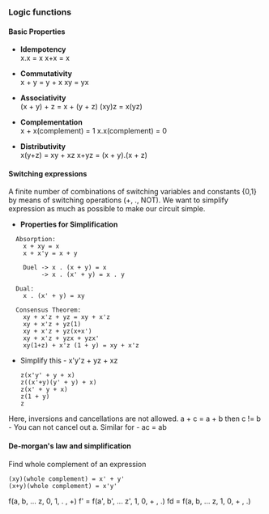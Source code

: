 ### Logic functions

#### Basic Properties
- **Idempotency**  
  x.x = x
  x+x = x
  
- **Commutativity**  
  x + y = y + x
  xy = yx
  
- **Associativity**  
  (x + y) + z = x + (y + z)
  (xy)z = x(yz)

- **Complementation**  
  x + x(complement) = 1
  x.x(complement) = 0

- **Distributivity**  
  x(y+z) = xy + xz
  x+yz = (x + y).(x + z)
 
 
#### Switching expressions  
A finite number of combinations of switching variables and constants {0,1} by means of switching operations
(+, ., NOT). We want to simplify expression as much as possible to make our circuit simple.

- **Properties for Simplification**  
```
  Absorption:  
    x + xy = x  
    x + x'y = x + y  
    
    Duel -> x . (x + y) = x  
         -> x . (x' + y) = x . y  
  
  Dual:  
    x . (x' + y) = xy  
    
  Consensus Theorem:  
    xy + x'z + yz = xy + x'z  
    xy + x'z + yz(1)
    xy + x'z + yz(x+x')
    xy + x'z + yzx + yzx'
    xy(1+z) + x'z (1 + y) = xy + x'z
``` 

- Simplify this - x'y'z + yz + xz
  ```
  z(x'y' + y + x)
  z((x'+y)(y' + y) + x)
  z(x' + y + x)
  z(1 + y)
  z
  ```

Here, inversions and cancellations are not allowed.
a + c = a + b
then c != b - You can not cancel out a.
Similar for - ac = ab

#### De-morgan's law and simplification
Find whole complement of an expression

```
(xy)(whole complement) = x' + y'
(x+y)(whole complement) = x'y'
```

f(a, b, ... z, 0, 1, . , +)
f' = f(a', b', ... z', 1, 0, + , .)
fd = f(a, b, ... z, 1, 0, + , .)
